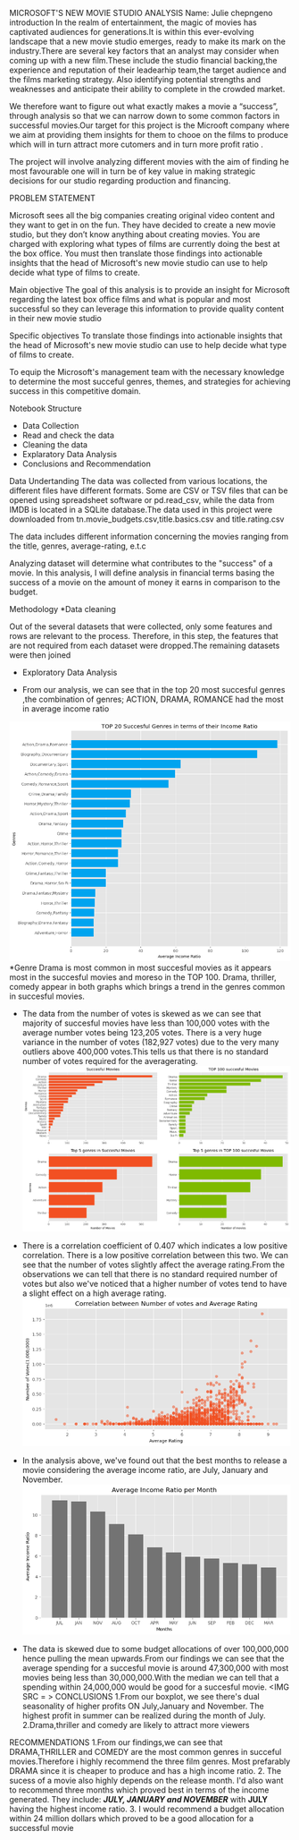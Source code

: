 MICROSOFT'S NEW MOVIE STUDIO ANALYSIS
Name: Julie chepngeno
introduction
In the realm of entertainment, the magic of movies has captivated audiences for generations.It is within this ever-evolving landscape that a new movie studio emerges, ready to make its mark on the industry.There are several key factors that an analyst may consider when coming up with a new film.These include the studio financial backing,the experience and reputation of their leadearhip team,the target audience and the films marketing strategy. Also identifying potential strengths and weaknesses and anticipate their ability to complete in the crowded market.

We therefore want to figure out what exactly makes a movie a “success”, through analysis so that we can narrow down to some common factors in successful movies.Our target for this project is  the Microoft company where we aim at providing them insights for them to chooe on the films to produce which will in turn attract more cutomers and in turn more profit ratio .

The project will involve analyzing different movies with the aim of finding he most favourable one  will in turn be of key value in making strategic decisions for our studio regarding production and financing.

PROBLEM STATEMENT

Microsoft sees all the big companies creating original video content and they want to get in on the fun. They have decided to create a new movie studio, but they don’t know anything about creating movies. You are charged with exploring what types of films are currently doing the best at the box office. You must then translate those findings into actionable insights that the head of Microsoft's new movie studio can use to help decide what type of films to create.

Main objective
The goal of this analysis is to provide an insight for Microsoft regarding the latest box office films and what is popular and most successful so they can leverage this information to provide quality content in their new movie studio

Specific objectives
To translate those findings into actionable insights that the head of Microsoft's new movie studio can use to help decide what type of films to create.

To equip the Microsoft's management team with the necessary knowledge to determine the most succeful genres, themes, and strategies for achieving success in this competitive domain.

Notebook Structure
* Data Collection
* Read and check the data
* Cleaning the data
* Explaratory Data Analysis
* Conclusions and Recommendation

Data Undertanding
The data was collected from various locations, the different files have different formats. Some are CSV or TSV files that can be opened using spreadsheet software or pd.read_csv, while the data from IMDB is located in a SQLite database.The data used in this project were downloaded from tn.movie_budgets.csv,title.basics.csv and title.rating.csv 

The data includes different information concerning the movies ranging from the title, genres, average-rating, e.t.c

Analyzing dataset will determine what contributes to the "success" of a movie. In this analysis, I will define analysis in financial terms basing the success of a movie on the amount of money it earns in comparison to the budget.

Methodology
*Data cleaning

Out of the several datasets that were collected, only some features and rows are relevant to the process. Therefore, in this step, the features that are not required from each dataset were dropped.The remaining datasets were then joined

- Exploratory Data Analysis
* From our analysis, we can see that in the top 20 most succesful genres ,the combination of genres; ACTION, DRAMA, ROMANCE had the most in average income ratio
<img src ="images\output.png" />
*Genre Drama is most common in most succesful movies as it appears most in the succesful movies and moreso in the TOP 100. Drama, thriller, comedy appear in both graphs which brings a trend in the genres common in succesful movies.

* The data from the number of votes is skewed as we can see that majority of succesful movies have less than 100,000 votes with the average number votes being 123,205 votes. There is a very huge variance in the number of votes (182,927 votes) due to the very many outliers above 400,000 votes.This tells us that there is no standard number of votes required for the averagerating.<img src = "images\output1.png" />

* There is a correlation coefficient of 0.407 which indicates a low positive correlation. There is a low positive correlation between this two. We can see that the number of votes slightly affect the average rating.From the observations we can tell that there is no standard required number of votes but also we've noticed that a higher number of votes tend to have a slight effect on a high average rating.<img src = "images\output3.png" />

* In the analysis above, we've found out that the best months to release a movie considering the average income ratio, are July, January and November.<img src = "images\output4.png" />

* The data is skewed due to some budget allocations of over 100,000,000 hence pulling the mean upwards.From our findings we can see that the average spending for a succesful movie is around 47,300,000 with most movies being less than 30,000,000.With the median we can tell that a spending within 24,000,000 would be good for a succesful movie.
<IMG SRC = >
CONCLUSIONS
1.From our boxplot, we see there's dual seasonality of higher profits ON July,January and November. The highest profit in summer can be realized during the month of July.
2.Drama,thriller and comedy are likely to attract more viewers
 
RECOMMENDATIONS
1.From our findings,we can see that DRAMA,THRILLER and COMEDY are the most common genres in succeful movies.Therefore i highly recommend the three film genres. Most prefarably DRAMA since it is cheaper to produce and has a high income ratio.
2. The sucess of a movie also highly depends on the release month. I'd also want to recommend three months which proved best in terms of the income generated. They include: **_JULY, JANUARY and NOVEMBER_** with **JULY** having the highest income ratio.
3. I would recommend a budget allocation within 24 million dollars which proved to be a good allocation for a successful movie






